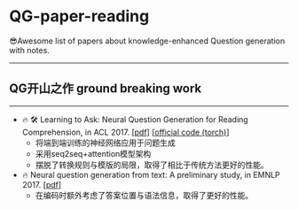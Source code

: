 # QG-paper-reading
😎Awesome list of papers about knowledge-enhanced Question generation with notes.

---

## QG开山之作 ground breaking work

---

* :fire: :hammer_and_wrench: Learning to Ask: Neural Question Generation for Reading Comprehension, in ACL 2017. [[pdf]](https://arxiv.org/abs/1705.00106) [[official code (torch)](https://github.com/xinyadu/nqg)]
  * 将端到端训练的神经网络应用于问题生成
  * 采用seq2seq+attention模型架构
  * 摆脱了转换规则与模版的局限，取得了相比于传统方法更好的性能。
* :fire: Neural question generation from text: A preliminary study, in EMNLP 2017. [[pdf](https://arxiv.org/abs/1704.01792)] 
  * 在编码时额外考虑了答案位置与语法信息，取得了更好的性能。

